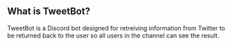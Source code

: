 ## What is TweetBot?
TweetBot is a Discord bot designed for retreiving information from Twitter to be returned back to the user so all users in the channel can see the result.
